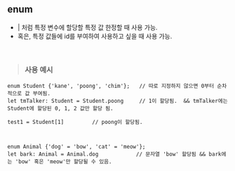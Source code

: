 ## enum

- | 처럼 특정 변수에 할당할 특정 값 한정할 때 사용 가능.
- 혹은, 특정 값들에 id를 부여하여 사용하고 싶을 때 사용 가능.


<br />

> ### 사용 예시
```
enum Student {'kane', 'poong', 'chim'};   // 따로 지정하지 않으면 0부터 순차적으로 값 부여됨.
let tmTalker: Student = Student.poong     // 1이 할당됨.  && tmTalker에는 Student에 할당된 0, 1, 2 값만 할당 됨.

test1 = Student[1]         // poong이 할당됨.



enum Animal {'dog' = 'bow', 'cat' = 'meow'};
let bark: Animal = Animal.dog            // 문자열 'bow' 할당됨 && bark에는 'bow' 혹은 'meow'만 할당될 수 있음.
```
